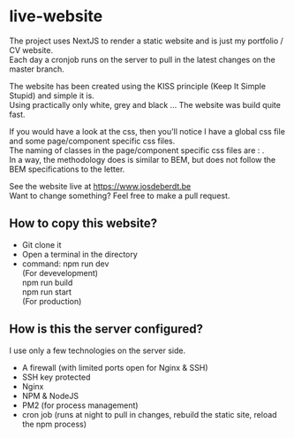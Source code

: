 # live-website

The project uses NextJS to render a static website and is just my portfolio / CV website.  
Each day a cronjob runs on the server to pull in the latest changes on the master branch.  

The website has been created using the KISS principle (Keep It Simple Stupid) and simple it is.   
Using practically only white, grey and black ... The website was build quite fast.   

If you would have a look at the css, then you'll notice I have a global css file and some page/component specific css files.  
The naming of classes in the page/component specific css files are : <component><TypeComponent><Action>.  
In a way, the methodology does is similar to BEM, but does not follow the BEM specifications to the letter.  

See the website live at https://www.josdeberdt.be  
Want to change something? Feel free to make a pull request.

## How to copy this website?
- Git clone it
- Open a terminal in the directory
- command: npm run dev  
  (For devevelopment)  
  npm run build   
  npm run start  
  (For production)  
  
## How is this the server configured?
I use only a few technologies on the server side.  
- A firewall (with limited ports open for Nginx & SSH)
- SSH key protected
- Nginx
- NPM & NodeJS
- PM2 (for process management)  
- cron job (runs at night to pull in changes, rebuild the static site, reload the npm process)
